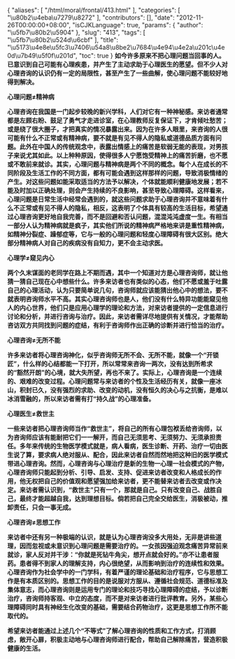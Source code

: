{
    "aliases": [
        "/html/moral/frontal/413.html"
    ],
    "categories": [
        "\u80b2\u4eba\u7279\u8272"
    ],
    "contributors": [],
    "date": "2012-11-26T00:00:00+08:00",
    "isCJKLanguage": true,
    "params": {
        "author": "\u5fb7\u80b2\u5904"
    },
    "slug": "413",
    "tags": [
        "\u5fb7\u80b2\u524d\u6cbf"
    ],
    "title": "\u5173\u4e8e\u5fc3\u7406\u54a8\u8be2\u7684\u4e94\u4e2a\u201c\u4e0d\u7b49\u5f0f\u201d",
    "toc": true
}
**如今许多原来不把心理问题当回事的人。已意识到自己可能有心理疾患，并产生了主动求助于心理医生的愿望。但不少人对心理咨询的认识仍有一定的局限性，甚至产生了一些曲解，使心理问题不能较好地得到解决。**

**心理问题≠精神病**

**心理咨询在我国是一门起步较晚的新兴学科，人们对它有一种神秘感。来访者通常都是左顾右盼、鼓足了勇气才走进诊室，在心理教师反复保证下，才肯倾吐愁苦；或是绕了很大圈子，才把真实的情况暴露出来。因为在许多人眼里，来咨询的人很可能有什么不正常或有精神病，要不就是有见不得人的隐私或道德品质方面有问题。此外在中国人的传统观念中，表露出情感上的痛苦是软弱无能的表现，对男孩子来说尤其如此。以上种种原因，使得很多人宁愿饱受精神上的痛苦折磨，也不愿或不敢前来就诊。其实，心理问题与精神病是两个不同的概念。每个人在成长的不同阶段及生活工作的不同方面，都有可能会遇到这样那样的问题，导致消极情绪的产生。对这些问题如能采取适当的方法予以解决，个体就能顺利健康地发展；若不能及时加以正确处理，则会产生持续的不良影响，甚至导致心理障碍。这样看来，心理问题是日常生活中经常会遇到的，就这些问题求助于心理咨询并不意味着有什么不正常或有见不得人的隐私，相反，这表明了个体具有较高的生活目标，希望通过心理咨询更好地自我完善，而不是回避和否认问题，混混沌沌虚度一生。有相当一部分人认为精神病就是疯子，其实他们所说的精神病严格地来讲是重性精神病，如精神分裂症、躁郁症等，它与一般的心理问题和轻度心理障碍有很大区别。绝大部分精神病人对自己的疾病没有自知力，更不会主动求医。** 

**心理学≠窥见内心**

**两个久末谋面的老同学在路上不期而遇，其中一个知道对方是心理咨询师，就让他猜一猜自己现在心中想些什么。许多来访者也有类似的心态，他们不愿或羞于吐露自己的心理活动，认为只要简单说几句，咨询师就应该能猜出他心中的想法，要不就表明咨询师水平不高。其实心理咨询师也是人，他们没有什么特异功能能窥见他人的内心世界，他们只是应用心理学的理论和方法，对来访者提供的一定信息进行讨论和分析，并进行咨询与治疗。因此，来访者需详尽地提供有关情况，才能帮助咨访双方共同找到问题的症结，有利于咨询师作出正确的诊断并进行恰当的治疗。**

**心理咨询≠无所不能**

**许多来访者将心理咨询神化，似乎咨询师无所不会、无所不能，就像一个“开锁匠”，什么样的心结都能一下打开，所以常常来咨询一两次，没有达到所希求的“豁然开朗”的心境，就大失所望，再也不来了。实际上，心理咨询是一个连续的、艰难的改变过程。心理问题常与来访者的个性及生活经历有关，就像一座冰山，积封已久，没有强烈的求助、改变的动机，没有恒久的决心与之抗衡，是难以冰消雪融的，所以来访者需有打“持久战”的心理准备。**

**心理医生≠救世主**

**一些来访者把心理咨询师当作“救世主”，将自己的所有心理包袱丢给咨询师，以为咨询师应该有能耐把它们一一解开，而自己无须思考、无须努力、无须承担责任。多年来传统的生物医学模式就是，病人看病，医生诊断、开药、治疗一切由医生说了算，要求病人绝对服从、配合，因此来访者自然而然地把这种旧的医学模式带进心理咨询。然而，心理咨询与心理治疗是新的生物一心理一社会模式的产物，心理咨询师只能起到分析、引导、启发、支持、促进来访者改变和人格成长的作用，他无权把自己的价值观和愿望强加给来访者，更不能替来访者去改变或作决定。来访者需认识到，“救世主”只有一个，那就是自己。只有改变自己、战胜自己，最终才能超越自我，达到理想目标。倘若把自己完全交给医生，消极被动，推卸责任，只会一事无成。**

**心理咨询≠思想工作**

**来访者中还有另一种极端的认识，就是认为心理咨询没多大用处，无非是讲些道理，因而忽视或未意识到心理问题是需要治疗的。一女孩因强迫观念痛苦异常前来就诊，家人反对并干涉：“你就是死钻牛角尖，想开点就会好的。”亦不让患者服药。患者得不到家人的理解支持，内心很绝望，从而影响到治疗的连续性和效果。心理咨询作为社会学中的一门学科，有着严谨的理论基础和治疗程序，它与思想工作是有本质区别的。思想工作的目的是说服对方服从、遵循社会规范、道德标准及集体意志，而心理咨询则是运用专门的理论和技巧寻找心理障碍的症结，予以诊断治疗，咨询师持客观、中立的态度，而不是对来访者进行批评教育。另外，某些心理障碍同时具有神经生化改变的基础，需要结合药物治疗，这更是思想工作所不能取代的。**

**希望来访者能通过上述几个“不等式”了解心理咨询的性质和工作方式，打消顾虑，敞开心扉，积极主动地与心理咨询师进行配合，帮助自己解除痛苦，营造积极健康的生活。**

